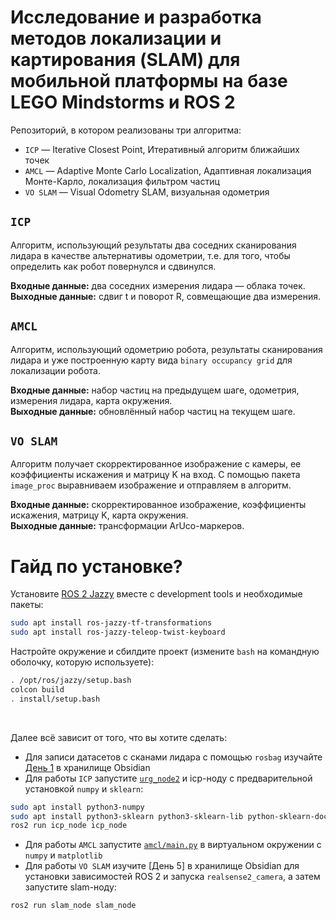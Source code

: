 # Исследование и разработка методов локализации и картирования (SLAM) для мобильной платформы на базе LEGO Mindstorms и ROS 2

Репозиторий, в котором реализованы три алгоритма:
- `ICP` — Iterative Closest Point, Итеративный алгоритм ближайших точек
- `AMCL` — Adaptive Monte Carlo Localization, Адаптивная локализация Монте-Карло, локализация фильтром частиц
- `VO SLAM` — Visual Odometry SLAM, визуальная одометрия

## `ICP`
Алгоритм, использующий результаты два соседних сканирования лидара в качестве альтернативы одометрии, т.е. для того, чтобы определить как робот повернулся и сдвинулся.

**Входные данные:** два соседних измерения лидара — облака точек.  
**Выходные данные:** сдвиг t и поворот R, совмещающие два измерения.

## `AMCL`
Алгоритм, использующий одометрию робота, результаты сканирования лидара и уже построенную карту вида `binary occupancy grid` для локализации робота.

**Входные данные:** набор частиц на предыдущем шаге, одометрия, измерения лидара, карта окружения.  
**Выходные данные:** обновлённый набор частиц на текущем шаге.

## `VO SLAM`
Алгоритм получает скорректированное изображение с камеры, ее коэффициенты искажения и матрицу K на вход. С помощью пакета `image_proc` выравниваем изображение и отправляем в алгоритм.

**Входные данные:** скорректированное изображение, коэффициенты искажения, матрицу K, карта окружения.  
**Выходные данные:** трансформации ArUco-маркеров.

# Гайд по установке?
Установите [ROS 2 Jazzy](https://docs.ros.org/en/jazzy/Installation/Ubuntu-Install-Debs.html#system-setup) вместе с development tools и необходимые пакеты:
```bash
sudo apt install ros-jazzy-tf-transformations
sudo apt install ros-jazzy-teleop-twist-keyboard
```
Настройте окружение и сбилдите проект (измените `bash` на командную оболочку, которую используете):
```bash
. /opt/ros/jazzy/setup.bash
colcon build
. install/setup.bash
```
<br>

Далее всё зависит от того, что вы хотите сделать:
- Для записи датасетов с сканами лидара с помощью `rosbag` изучайте [День 1](Obsidian/День%201%20(16.06).md) в хранилище Obsidian
- Для работы `ICP` запустите [`urg_node2`](https://github.com/Hokuyo-aut/urg_node2#launch) и icp-ноду с предварительной установкой `numpy` и `sklearn`:
```bash
sudo apt install python3-numpy
sudo apt install python3-sklearn python3-sklearn-lib python-sklearn-doc
ros2 run icp_node icp_node
```
- Для работы `AMCL` запустите [`amcl/main.py`](amcl/main.py) в виртуальном окружении с `numpy` и `matplotlib`
- Для работы `VO SLAM` изучите [День 5] в хранилище Obsidian для установки зависимостей ROS 2 и запуска `realsense2_camera`, а затем запустите slam-ноду:
```bash
ros2 run slam_node slam_node
```
